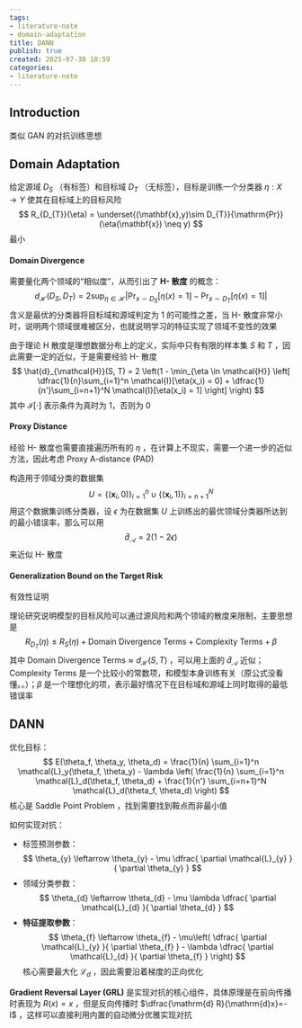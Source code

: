 ```yaml
---
tags:
- literature-note
- domain-adaptation
title: DANN
publish: true
created: 2025-07-30 10:59
categories:
- literature-note
---
```

## Introduction

类似 GAN 的对抗训练思想

## Domain Adaptation

给定源域 $D_{S}$ （有标签）和目标域 $D_{T}$ （无标签），目标是训练一个分类器 $\eta: X\to Y$ 使其在目标域上的目标风险
$$
R_{D_{T}}(\eta) = \underset{(\mathbf{x},y)\sim D_{T}}{\mathrm{Pr}}(\eta(\mathbf{x}) \neq y)
$$
最小

#### Domain Divergence

需要量化两个领域的“相似度”，从而引出了 **H- 散度** 的概念：
$$
d_{\mathcal{H}}(D_S, D_T) = 2 \sup_{\eta \in \mathcal{H}} \left| \Pr_{x \sim D_S}[\eta(x) = 1] - \Pr_{x \sim D_T}[\eta(x) = 1] \right|
$$
含义是最优的分类器将目标域和源域判定为 1 的可能性之差，当 H- 散度非常小时，说明两个领域很难被区分，也就说明学习的特征实现了领域不变性的效果

由于理论 H 散度是理想数据分布上的定义，实际中只有有限的样本集 $S$ 和 $T$ ，因此需要一定的近似，于是需要经验 H- 散度
$$
\hat{d}_{\mathcal{H}}(S, T) = 2 \left(1 - \min_{\eta \in \mathcal{H}} \left[ \dfrac{1}{n}\sum_{i=1}^n \mathcal{I}[\eta(x_i) = 0] + \dfrac{1}{n'}\sum_{i=n+1}^N \mathcal{I}[\eta(x_i) = 1] \right] \right)
$$
其中 $\mathcal{I}[\cdot]$ 表示条件为真时为 1，否则为 0

#### Proxy Distance

经验 H- 散度也需要直接遍历所有的 $\eta$ ，在计算上不现实，需要一个进一步的近似方法，因此考虑 Proxy A-distance (PAD)

构造用于领域分类的数据集
$$
U = \{ (\mathbf{x}_{i},0) \}_{i=1}^{n} \cup \{ (\mathbf{x}_{i},1) \}_{i=n+1}^{N}
$$
用这个数据集训练分类器，设 $\epsilon$ 为在数据集 $U$ 上训练出的最优领域分类器所达到的最小错误率，那么可以用
$$
\hat{d}_{\mathcal{A}} = 2(1-2\epsilon)
$$
来近似 H- 散度

#### Generalization Bound on the Target Risk

有效性证明

理论研究说明模型的目标风险可以通过源风险和两个领域的散度来限制，主要思想是
$$
R_{D_T}(\eta) \le R_S(\eta) + \text{Domain Divergence Terms} + \text{Complexity Terms} + \beta
$$
其中 $\text{Domain Divergence Terms}\approx d_{\mathcal{H}}(S, T)$ ，可以用上面的 $\hat{d}_{\mathcal{A}}$ 近似；$\text{Complexity Terms}$ 是一个比较小的常数项，和模型本身训练有关（原公式没看懂。。）；$\beta$ 是一个理想化的项，表示最好情况下在目标域和源域上同时取得的最低错误率

## DANN

优化目标：
$$
E(\theta_f, \theta_y, \theta_d) = \frac{1}{n} \sum_{i=1}^n \mathcal{L}_y(\theta_f, \theta_y) - \lambda \left( \frac{1}{n} \sum_{i=1}^n \mathcal{L}_d(\theta_f, \theta_d) + \frac{1}{n'} \sum_{i=n+1}^N \mathcal{L}_d(\theta_f, \theta_d) \right)
$$
核心是 Saddle Point Problem ，找到需要找到鞍点而非最小值

如何实现对抗：

- 标签预测参数：
$$
\theta_{y} \leftarrow \theta_{y} - \mu \dfrac{ \partial \mathcal{L}_{y} }{ \partial \theta_{y} } 
$$
- 领域分类参数：
$$
\theta_{d} \leftarrow \theta_{d} - \mu \lambda \dfrac{ \partial \mathcal{L}_{d} }{ \partial \theta_{d} } 
$$
- **特征提取参数**：
$$
\theta_{f} \leftarrow \theta_{f} - \mu\left( \dfrac{ \partial \mathcal{L}_{y} }{ \partial \theta_{f} }  - \lambda \dfrac{ \partial \mathcal{L}_{d} }{ \partial \theta_{f} }  \right)
$$
核心需要最大化 $\mathcal{L}_{d}$ ，因此需要沿着梯度的正向优化

**Gradient Reversal Layer (GRL)** 是实现对抗的核心组件，具体原理是在前向传播时表现为 $R(x)=x$ ，但是反向传播时 $\dfrac{\mathrm{d} R}{\mathrm{d}x}=-I$ ，这样可以直接利用内置的自动微分优雅实现对抗